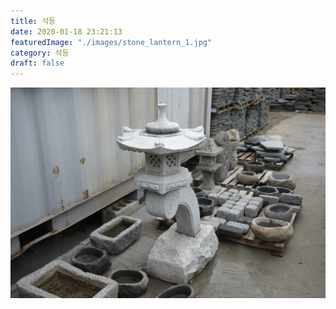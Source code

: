 ```yaml
---
title: 석등
date: 2020-01-18 23:21:13
featuredImage: "./images/stone_lantern_1.jpg"
category: 석등
draft: false
---
```


![석등](./images/stone_lantern_1.jpg)
